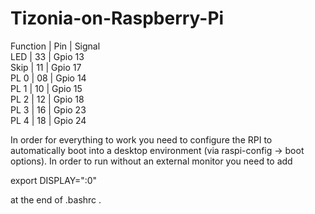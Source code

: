 # Tizonia-on-Raspberry-Pi

Function | Pin | Signal<br>
LED | 33 | Gpio 13<br>
Skip | 11 | Gpio 17<br>
PL 0 | 08 | Gpio 14<br>
PL 1 | 10 | Gpio 15<br>
PL 2 | 12 | Gpio 18<br>
PL 3 | 16 | Gpio 23<br>
PL 4 | 18 | Gpio 24<br>

In order for everything to work you need to configure the RPI to automatically boot into a desktop environment (via raspi-config -> boot options).
In order to run without an external monitor you need to add

export DISPLAY=":0"

at the end of .bashrc .

